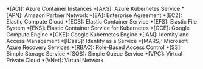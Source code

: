 *[ACI]: Azure Container Instances
*[AKS]: Azure Kubernetes Service
*[APN]: Amazon Partner Network
*[EA]: Enterprise Agreement
*[EC2]: Elastic Compute Cloud
*[ECS]: Elastic Container Service
*[EFS]: Elastic File System
*[EKS]: Elastic Container Service for Kubernetes
*[GCE]: Google Compute Engine
*[GKE]: Google Kubernetes Engine
*[IAM]: Identity and Access Management
*[IDaaS]: Identity as a Service
*[MARS]: Microsoft Azure Recovery Services
*[RBAC]: Role-Based Access Control
*[S3]: Simple Storage Service
*[SQS]: Simple Queue Service
*[VPC]: Virtual Private Cloud
*[VNet]: Virtual Network